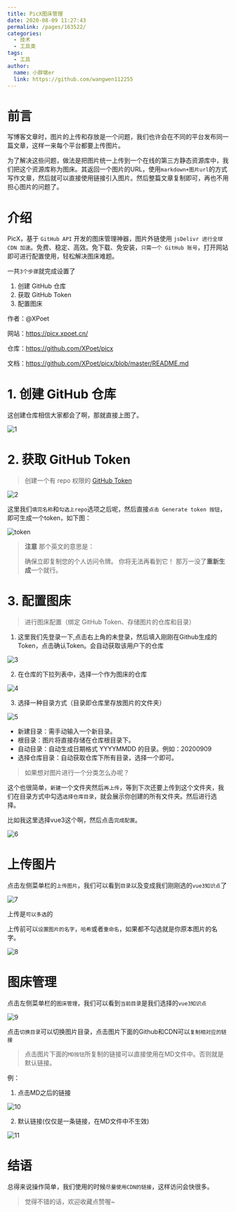 ```yaml
---
title: PicX图床管理
date: 2020-08-09 11:27:43
permalink: /pages/163522/
categories:
  - 技术
  - 工具类
tags:
  - 工具
author:
  name: 小胖墩er
  link: https://github.com/wangwen112255
---
```

# 前言
写博客文章时，图片的上传和存放是一个问题，我们也许会在不同的平台发布同一篇文章，这样一来每个平台都要上传图片。

为了解决这些问题，做法是把图片统一上传到一个在线的第三方静态资源库中，我们把这个资源库称为图床。其返回一个图片的URL，使用`markdown+图片url`的方式写作文章，然后就可以直接使用链接引入图片。然后整篇文章复制即可，再也不用担心图片的问题了。

# 介绍
PicX，基于 `GitHub API` 开发的图床管理神器，图片外链使用 `jsDelivr 进行全球 CDN 加速`。免费、稳定、高效。免下载、免安装，`只需一个 GitHub 账号`，打开网站即可进行配置使用，轻松解决图床难题。

一共`3个步骤`就完成设置了
1. 创建 GitHub 仓库
2. 获取 GitHub Token
3. 配置图床

作者：@XPoet

网站：<https://picx.xpoet.cn/>

仓库：<https://github.com/XPoet/picx>

文档：<https://github.com/XPoet/picx/blob/master/README.md>

# 1. 创建 GitHub 仓库
这创建仓库相信大家都会了啊，那就直接上图了。

![1](https://cdn.jsdelivr.net/gh/Chubby-Duner/image-hosting@master/图床/1.png)

# 2. 获取 GitHub Token
> 创建一个有 repo 权限的 [GitHub Token](https://github.com/settings/tokens/new)

![2](https://cdn.jsdelivr.net/gh/Chubby-Duner/image-hosting@master/图床/2.png)

这里我们`填完名称`和`勾选上repo`选项之后呢，然后直接`点击 Generate token 按钮`，即可生成一个token，如下图：

![token](https://cdn.jsdelivr.net/gh/Chubby-Duner/image-hosting@master/图床/token.png)

>**注意** 
>那个英文的意思是：
>
> 确保立即复制您的个人访问令牌。 你将无法再看到它！
那万一没了**重新生成**一个就行。

# 3. 配置图床
>进行图床配置（绑定 GitHub Token、存储图片的仓库和目录）
1. 这里我们先登录一下,点击右上角的未登录，然后填入刚刚在Github生成的Token，点击确认Token。会自动获取该用户下的仓库

![3](https://cdn.jsdelivr.net/gh/Chubby-Duner/image-hosting@master/图床/3.png)

2. 在仓库的下拉列表中，选择一个作为图床的仓库

![4](https://cdn.jsdelivr.net/gh/Chubby-Duner/image-hosting@master/图床/4.png)

3. 选择一种目录方式（目录即仓库里存放图片的文件夹）

![5](https://cdn.jsdelivr.net/gh/Chubby-Duner/image-hosting@master/图床/5.png)
-   新建目录：需手动输入一个新目录。
-   根目录：图片将直接存储在仓库根目录下。
-   自动目录：自动生成日期格式 YYYYMMDD 的目录。例如：20200909
-   选择仓库目录：自动获取仓库下所有目录，选择一个即可。

> 如果想对图片进行一个分类怎么办呢？

这个也很简单，`新建`一个文件夹然后`再上传`，等到下次还要上传到这个文件夹，我们在目录方式中勾选`选择仓库目录`，就会展示你创建的所有文件夹。然后进行选择。

比如我这里选择vue3这个啊，然后点击`完成配置`。

![6](https://cdn.jsdelivr.net/gh/Chubby-Duner/image-hosting@master/图床/6.png)
# 上传图片
点击左侧菜单栏的`上传图片`，我们可以看到`目录`以及变成我们刚刚选的`vue3知识点`了

![7](https://cdn.jsdelivr.net/gh/Chubby-Duner/image-hosting@master/图床/7.png)

上传是`可以多选`的

上传前可以`设置图片的名字`，`哈希`或者`重命名`，如果都不勾选就是你原本图片的名字。

![8](https://cdn.jsdelivr.net/gh/Chubby-Duner/image-hosting@master/图床/8.png)
# 图床管理
点击左侧菜单栏的`图床管理`，我们可以看到`当前目录`是我们选择的`vue3知识点`

![9](https://cdn.jsdelivr.net/gh/Chubby-Duner/image-hosting@master/图床/9.png)

点击`切换目录`可以切换图片目录，点击图片下面的Github和CDN可以`复制相对应的链接`

> 点击图片下面的`MD按钮`所复制的链接可以直接使用在MD文件中。否则就是默认链接。

例：
1. 点击MD之后的链接

![10](https://cdn.jsdelivr.net/gh/Chubby-Duner/image-hosting@master/图床/10.png)

2. 默认链接(仅仅是一条链接，在MD文件中不生效)

![11](https://cdn.jsdelivr.net/gh/Chubby-Duner/image-hosting@master/图床/11.png)
# 结语
总得来说操作简单，我们使用的时候`尽量使用CDN的链接`，这样访问会快很多。

> 觉得不错的话，欢迎收藏点赞喔~
